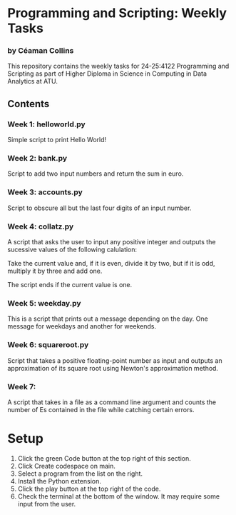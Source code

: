 # Programming and Scripting: Weekly Tasks
### by Céaman Collins

This repository contains the weekly tasks for 24-25:4122 Programming and Scripting as part of Higher Diploma in Science in Computing in Data Analytics at ATU.

## Contents

### Week 1: helloworld.py 

Simple script to print Hello World!

### Week 2: bank.py

Script to add two input numbers and return the sum in euro.

### Week 3: accounts.py

Script to obscure all but the last four digits of an input number.

### Week 4: collatz.py

A script that asks the user to input any positive integer and outputs the sucessive values of the following calulation:

Take the current value and, if it is even, divide it by two, but if it is odd, multiply it by three and add one.

The script ends if the current value is one.

### Week 5: weekday.py

This is a script that prints out a message depending on the day. One message for weekdays and another for weekends.

### Week 6: squareroot.py

Script that takes a positive floating-point number as input and outputs an approximation of its square root using Newton's approximation method.

### Week 7: 

A script that takes in a file as a command line argument and counts the number of Es contained in the file while catching certain errors.

# Setup

1. Click the green Code button at the top right of this section.
2. Click Create codespace on main.
3. Select a program from the list on the right.
4. Install the Python extension.
5. Click the play button at the top right of the code.
6. Check the terminal at the bottom of the window. It may require some input from the user.